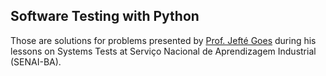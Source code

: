 ## Software Testing with Python
Those are solutions for problems presented by [Prof. Jefté Goes] during his lessons on Systems Tests at Serviço Nacional de Aprendizagem Industrial (SENAI-BA).

[Prof. Jefté Goes]: https://github.com/jeftegoes